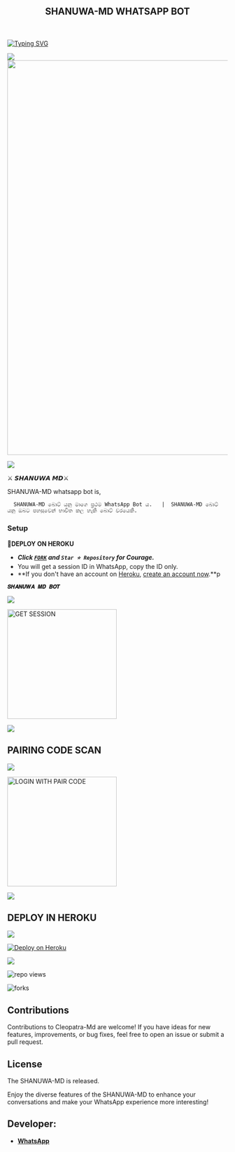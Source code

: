 ## <p align="center"> SHANUWA-MD WHATSAPP BOT
<br>

<p <div align="left">
<a href="https://git.io/typing-svg"><img src="https://readme-typing-svg.demolab.com?font=Rubik+Dirt&size=65&pause=1000&color=F72C3F&background=FF20A500&center=true&vCenter=true&width=1000&height=150&lines=SHANUWA+MD" alt="Typing SVG" /></a>
</p>

<img src="https://user-images.githubusercontent.com/73097560/115834477-dbab4500-a447-11eb-908a-139a6edaec5c.gif">

<img src="https://telegra.ph/file/dddcc6c76f2b07627d327.jpg" width="900px"/>
</p>         

<img src="https://user-images.githubusercontent.com/73097560/115834477-dbab4500-a447-11eb-908a-139a6edaec5c.gif">

⚔ 𝙎𝙃𝘼𝙉𝙐𝙒𝘼 𝙈𝘿⚔

SHANUWA-MD whatsapp bot is,

      SHANUWA-MD බොට් යනු මාගෙ ප්‍රථම WhatsApp Bot ය.   |  SHANUWA-MD බොට් යනු ඔබට පහසුවෙන් භාවිත කල හැකි බොට් වරයෙකි.

      
### Setup

**📌DEPLOY ON HEROKU**
   - ***Click [`FORK`](https://github.com/mrshameen/SHANUWA-MD/fork) and `Star ⭐ Repository` for Courage.***
   - You will get a session ID in WhatsApp, copy the ID only.
   - **If you don't have an account on [Heroku](https://signup.heroku.com/), [create an account now](https://signup.heroku.com/).**p
</p>

**`𝑺𝑯𝑨𝑵𝑼𝑾𝑨 𝑴𝑫 𝑩𝑶𝑻`**


<img src="https://user-images.githubusercontent.com/73097560/115834477-dbab4500-a447-11eb-908a-139a6edaec5c.gif">

<a href="https://shanuwa-maxs-2d87c44ca04f.herokuapp.com/"><img src="https://img.shields.io/badge/GET-SESSION-black" alt="GET SESSION" width="250"></a>


<img src="https://user-images.githubusercontent.com/73097560/115834477-dbab4500-a447-11eb-908a-139a6edaec5c.gif">




##  PAIRING CODE SCAN

<img src="https://user-images.githubusercontent.com/73097560/115834477-dbab4500-a447-11eb-908a-139a6edaec5c.gif">

<a href ="https://master-session-v1-and-v2-3d9c0dcfa05b.herokuapp.com/pair"><img src="https://img.shields.io/badge/LOGIN%20WITH-PAIR%20CODE-red" alt="LOGIN WITH PAIR CODE" width="250"></a>

<img src="https://user-images.githubusercontent.com/73097560/115834477-dbab4500-a447-11eb-908a-139a6edaec5c.gif">


## DEPLOY IN HEROKU

<img src="https://user-images.githubusercontent.com/73097560/115834477-dbab4500-a447-11eb-908a-139a6edaec5c.gif">

[![Deploy on Heroku](https://www.herokucdn.com/deploy/button.svg)](https://dashboard.heroku.com/new?template=https://github.com/mrshameen/SHANUWA-MD/)

<img src="https://user-images.githubusercontent.com/73097560/115834477-dbab4500-a447-11eb-908a-139a6edaec5c.gif">


   </details>
</P>

![repo views](https://hits.seeyoufarm.com/api/count/incr/badge.svg?url=https%3A%2F%2Fgithub.com%2FPurnageethanjana%2FCLEOPATRA-MD&count_bg=%2379C83D&title_bg=%23555555&icon=gitpod.svg&icon_color=%23E7E7E7&title=Views&edge_flat=false)

![forks](https://img.shields.io/github/forks/mrshameen/SHANUWA-MD?label=Forks&style=social)



## Contributions

Contributions to Cleopatra-Md are welcome! If you have ideas for new features, improvements, or bug fixes, feel free to open an issue or submit a pull request.

## License

The SHANUWA-MD is released.

Enjoy the diverse features of the SHANUWA-MD  to enhance your conversations and make your WhatsApp experience more interesting!

## Developer:
- [**WhatsApp**](https://wa.me/94724389699_├✤┤)

